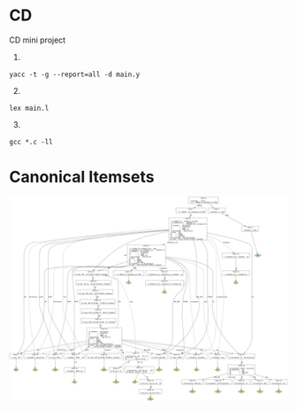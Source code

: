 # CD
CD mini project

1.
```
yacc -t -g --report=all -d main.y
```

2.
```
lex main.l
```

3.
```
gcc *.c -ll
```

# Canonical Itemsets
![Parse Tree](image.png)
